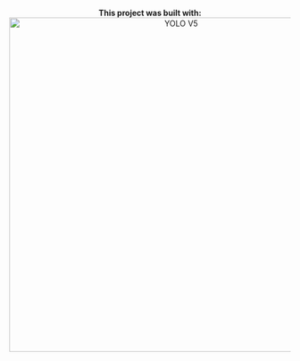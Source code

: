 <p align="center">
  <strong>This project was built with:</strong><br>
  <img src="https://lambdalabs.com/hubfs/static/images/cloud/YOLOv5_banner-1799x309.svg" alt="YOLO V5" width="600">
</p>
